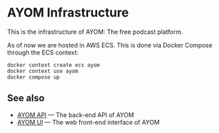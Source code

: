 # AYOM Infrastructure

This is the infrastructure of AYOM: The free podcast platform.

As of now we are hosted in AWS ECS. This is done via Docker Compose through the
ECS context:

```
docker context create ecs ayom
docker context use ayom
docker compose up
```

## See also

* [AYOM API](github.com/pedrozath/ayom-api) — The back-end API of AYOM
* [AYOM UI](github.com/pedrozath/ayom-ui) — The web front-end interface of AYOM

